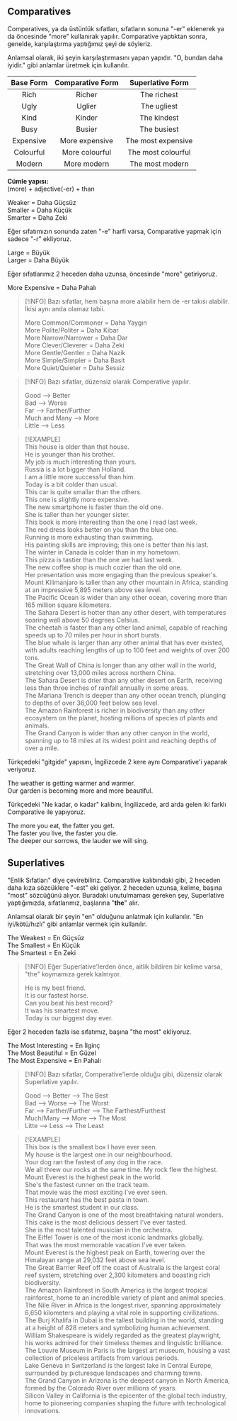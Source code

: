 ## Comparatives  
Comperatives, ya da üstünlük sıfatları, sıfatların sonuna "-er" eklenerek ya da öncesinde "more" kullanırak yapılır. Comparative yaptıktan sonra, genelde, karşılaştırma yaptığımız şeyi de söyleriz.  

Anlamsal olarak, iki şeyin karşılaştırmasını yapan yapıdır. "O, bundan daha iyidir." gibi anlamlar üretmek için kullanılır.  

| Base Form | Comparative Form |  Superlative Form  |  
|:---------:|:----------------:|:------------------:|  
|   Rich    |      Richer      |    The richest     |  
|   Ugly    |      Uglier      |    The ugliest     |  
|   Kind    |      Kinder      |    The kindest     |  
|   Busy    |      Busier      |    The busiest     |  
| Expensive |  More expensive  | The most expensive |  
| Colourful |  More colourful  | The most colourful |  
|  Modern   |   More modern    |  The most modern   |  

**Cümle yapısı:**  
(more) + adjective(-er) + than  

Weaker = Daha Güçsüz  
Smaller = Daha Küçük  
Smarter = Daha Zeki  

Eğer sıfatımızın sonunda zaten "-e" harfi varsa, Comparative yapmak için sadece "-r" ekliyoruz.  

Large = Büyük  
Larger = Daha Büyük  

Eğer sıfatlarımız 2 heceden daha uzunsa, öncesinde "more" getiriyoruz.  

More Expensive = Daha Pahalı  

> [!INFO] Bazı sıfatlar, hem başına more alabilir hem de -er takısı alabilir. İkisi aynı anda olamaz tabii.  
>  
> More Common/Commoner = Daha Yaygın  
> More Polite/Politer = Daha Kibar  
> More Narrow/Narrower = Daha Dar  
> More Clever/Cleverer = Daha Zeki  
> More Gentle/Gentler = Daha Nazik  
> More Simple/Simpler = Daha Basit  
> More Quiet/Quieter = Daha Sessiz  

> [!INFO]  Bazı sıfatlar, düzensiz olarak Comperative yapılır.  
>  
> Good --> Better  
> Bad --> Worse  
> Far --> Farther/Further  
> Much and Many --> More  
> Little --> Less  

> [!EXAMPLE]  
> This house is older than that house.  
> He is younger than his brother.  
> My job is much interesting than yours.  
> Russia is a lot bigger than Holland.  
> I am a little more successful than him.  
> Today is a bit colder than usual.  
> This car is quite smallar than the others.  
> This one is slightly more expensive.  
> The new smartphone is faster than the old one.  
> She is taller than her younger sister.  
> This book is more interesting than the one I read last week.  
> The red dress looks better on you than the blue one.  
> Running is more exhausting than swimming.  
> His painting skills are improving; this one is better than his last.  
> The winter in Canada is colder than in my hometown.  
> This pizza is tastier than the one we had last week.  
> The new coffee shop is much cozier than the old one.  
> Her presentation was more engaging than the previous speaker's.  
> Mount Kilimanjaro is taller than any other mountain in Africa, standing at an impressive 5,895 meters above sea level.  
> The Pacific Ocean is wider than any other ocean, covering more than 165 million square kilometers.  
> The Sahara Desert is hotter than any other desert, with temperatures soaring well above 50 degrees Celsius.  
> The cheetah is faster than any other land animal, capable of reaching speeds up to 70 miles per hour in short bursts.  
> The blue whale is larger than any other animal that has ever existed, with adults reaching lengths of up to 100 feet and weights of over 200 tons.  
> The Great Wall of China is longer than any other wall in the world, stretching over 13,000 miles across northern China.  
> The Sahara Desert is drier than any other desert on Earth, receiving less than three inches of rainfall annually in some areas.  
> The Mariana Trench is deeper than any other ocean trench, plunging to depths of over 36,000 feet below sea level.  
> The Amazon Rainforest is richer in biodiversity than any other ecosystem on the planet, hosting millions of species of plants and animals.  
> The Grand Canyon is wider than any other canyon in the world, spanning up to 18 miles at its widest point and reaching depths of over a mile.  

Türkçedeki "gitgide" yapısını, İngilizcede 2 kere aynı Comparative'i yaparak veriyoruz.  

The weather is getting warmer and warmer.  
Our garden is becoming more and more beautiful.  

Türkçedeki "Ne kadar, o kadar" kalıbını, İngilizcede, ard arda gelen iki farklı Comparative ile yapıyoruz.  

The more you eat, the fatter you get.  
The faster you live, the faster you die.  
The deeper our sorrows, the lauder we will sing.  

## Superlatives  
"Enlik Sıfatları" diye çevirebiliriz. Comparative kalıbındaki gibi, 2 heceden daha kıza sözcüklere "-est" eki geliyor. 2 heceden uzunsa, kelime, başına "most" sözcüğünü alıyor. Buradaki unutulmaması gereken şey, Superlative yaptığımızda, sıfatlarımız, başlarına "**the**" alır.  

Anlamsal olarak bir şeyin "en" olduğunu anlatmak için kullanılır. "En iyi/kötü/hızlı" gibi anlamlar vermek için kullanılır.  

The Weakest = En Güçsüz  
The Smallest = En Küçük  
The Smartest = En Zeki  

> [!INFO]  Eğer Superlative'lerden önce, aitlik bildiren bir kelime varsa, "the" koymamıza gerek kalmıyor.  
>  
> He is my best friend.  
> It is our fastest horse.  
> Can you beat his best record?  
> It was his smartest move.  
> Today is our biggest day ever.  

Eğer 2 heceden fazla ise sıfatımız, başına "the most" ekliyoruz.  

The Most Interesting = En İlginç  
The Most Beautiful = En Güzel  
The Most Expensive = En Pahalı  

> [!INFO]  Bazı sıfatlar, Comperative'lerde olduğu gibi, düzensiz olarak Superlative yapılır.  
>  
> Good --> Better --> The Best  
> Bad --> Worse --> The Worst  
> Far --> Farther/Further --> The Farthest/Furthest  
> Much/Many --> More --> The Most  
> Litte --> Less --> The Least  

> [!EXAMPLE]  
> This box is the smallest box I have ever seen.  
> My house is the largest one in our neighbourhood.  
> Your dog ran the fastest of any dog in the race.  
> We all threw our rocks at the same time. My rock flew the highest.  
> Mount Everest is the highest peak in the world.  
> She's the fastest runner on the track team.  
> That movie was the most exciting I've ever seen.  
> This restaurant has the best pasta in town.  
> He is the smartest student in our class.  
> The Grand Canyon is one of the most breathtaking natural wonders.  
> This cake is the most delicious dessert I've ever tasted.  
> She is the most talented musician in the orchestra.  
> The Eiffel Tower is one of the most iconic landmarks globally.  
> That was the most memorable vacation I've ever taken.  
> Mount Everest is the highest peak on Earth, towering over the Himalayan range at 29,032 feet above sea level.  
> The Great Barrier Reef off the coast of Australia is the largest coral reef system, stretching over 2,300 kilometers and boasting rich biodiversity.  
> The Amazon Rainforest in South America is the largest tropical rainforest, home to an incredible variety of plant and animal species.  
> The Nile River in Africa is the longest river, spanning approximately 6,650 kilometers and playing a vital role in supporting civilizations.  
> The Burj Khalifa in Dubai is the tallest building in the world, standing at a height of 828 meters and symbolizing human achievement.  
> William Shakespeare is widely regarded as the greatest playwright, his works admired for their timeless themes and linguistic brilliance.  
> The Louvre Museum in Paris is the largest art museum, housing a vast collection of priceless artifacts from various periods.  
> Lake Geneva in Switzerland is the largest lake in Central Europe, surrounded by picturesque landscapes and charming towns.  
> The Grand Canyon in Arizona is the deepest canyon in North America, formed by the Colorado River over millions of years.  
> Silicon Valley in California is the epicenter of the global tech industry, home to pioneering companies shaping the future with technological innovations.  